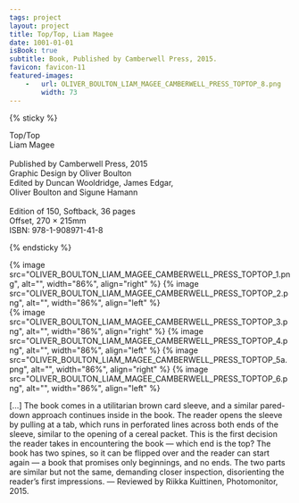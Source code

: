 ```yaml
---
tags: project
layout: project
title: Top/Top, Liam Magee
date: 1001-01-01
isBook: true
subtitle: Book, Published by Camberwell Press, 2015.
favicon: favicon-11
featured-images:
    -   url: OLIVER_BOULTON_LIAM_MAGEE_CAMBERWELL_PRESS_TOPTOP_8.png
        width: 73
---
```

<style>
    .single-post--content img {
        margin-bottom: -18px;
    }
</style>

{% sticky %}

Top/Top<br>
Liam Magee<br>
<br>
Published by Camberwell Press, 2015<br>
Graphic Design by Oliver Boulton<br>
Edited by Duncan Wooldridge, James Edgar,<br>
Oliver Boulton and Sigune Hamann<br>
<br>
Edition of 150, Softback, 36 pages<br>
Offset, 270 × 215mm<br>
ISBN: 978-1-908971-41-8

{% endsticky %}

{% image src="OLIVER_BOULTON_LIAM_MAGEE_CAMBERWELL_PRESS_TOPTOP_1.png", alt="", width="86%", align="right" %}
{% image src="OLIVER_BOULTON_LIAM_MAGEE_CAMBERWELL_PRESS_TOPTOP_2.png", alt="", width="86%", align="left"  %}  
{% image src="OLIVER_BOULTON_LIAM_MAGEE_CAMBERWELL_PRESS_TOPTOP_3.png", alt="", width="86%", align="right" %}
{% image src="OLIVER_BOULTON_LIAM_MAGEE_CAMBERWELL_PRESS_TOPTOP_4.png", alt="", width="86%", align="left"  %}
{% image src="OLIVER_BOULTON_LIAM_MAGEE_CAMBERWELL_PRESS_TOPTOP_5a.png", alt="", width="86%", align="right" %}
{% image src="OLIVER_BOULTON_LIAM_MAGEE_CAMBERWELL_PRESS_TOPTOP_6.png", alt="", width="86%", align="left" %}

[...] The book comes in a utilitarian brown card sleeve, and a similar pared-down approach continues inside in the book. The reader opens the sleeve by pulling at a tab, which runs in perforated lines across both ends of the sleeve, similar to the opening of a cereal packet. This is the first decision the reader takes in encountering the book — which end is the top? The book has two spines, so it can be flipped over and the reader can start again — a book that promises only beginnings, and no ends. The two parts are similar but not the same, demanding closer inspection, disorienting the reader’s first impressions. — Reviewed by Riikka Kuittinen, Photomonitor, 2015.